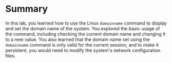 # Summary

In this lab, you learned how to use the Linux `domainname` command to display and set the domain name of the system. You explored the basic usage of the command, including checking the current domain name and changing it to a new value. You also learned that the domain name set using the `domainname` command is only valid for the current session, and to make it persistent, you would need to modify the system's network configuration files.
